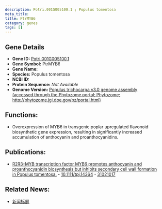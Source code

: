 ```yaml
---
description: Potri.001G005100.1 ; Populus tomentosa
meta_title:
title: PtrMYB6
category: genes
tags: []
---
```


## Gene Details
- **Gene ID:**	[Potri.001G005100.1](https://www.maizegdb.org/gene_center/gene/Potri.001G005100.1)
- **Gene Symbol:** PtrMYB6
- **Gene Name:** 
- **Species:** Populus tomentosa
- **NCBI ID:** [  ]()
- **Protein Sequence:** *Not Available*
- **Genome Version:** [Populus trichocarpa v3.0 genome assembly (accessed through the Phytozome portal; Phytozome; http://phytozome.jgi.doe.gov/pz/portal.html) ]()

## Functions:
   - Overexpression of MYB6 in transgenic poplar upregulated flavonoid biosynthetic gene expression, resulting in significantly increased accumulation of anthocyanin and proanthocyanidins.

## Publications:
   - [R2R3-MYB transcription factor MYB6 promotes anthocyanin and proanthocyanidin biosynthesis but inhibits secondary cell wall formation in Populus tomentosa.]( https://onlinelibrary.wiley.com/doi/10.1111/tpj.14364 ) - [10.1111/tpj.14364]( https://onlinelibrary.wiley.com/doi/10.1111/tpj.14364 ) - [31021017](https://pubmed.ncbi.nlm.nih.gov/31021017/)

## Related News:
   - [新闻标题](https://mp.weixin.qq.com/s?__biz=Mzg3MDEwNDEyMg==&mid=2247484282&idx=2&sn=849fca867f5c3dee05612f11cd5c3419&chksm=ce93ae2ff9e427398f6a8a6593e09f9a754ab035d19c37aeebe920be273b0fcc0bbd42fad5d1&scene=27#wechat_redirect)
